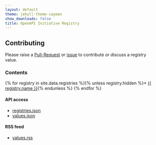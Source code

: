 ```yaml
---
layout: default
theme: jekyll-theme-cayman
show_downloads: false
title: OpenAPI Initiative Registry
---
```


## Contributing

Please raise a [Pull-Request]() or [issue]() to contribute or discuss a registry value.

### Contents

{% for registry in site.data.registries %}{% unless registry.hidden %}* <a href="/{{ registry.slug }}/index.html">{{ registry.name }}</a>{% endunless %}
{% endfor %}

#### API access

* [registries.json](/api/registries.json)
* [values.json](/api/values.json)

#### RSS feed

* [values.rss](/rss/feed.xml)

